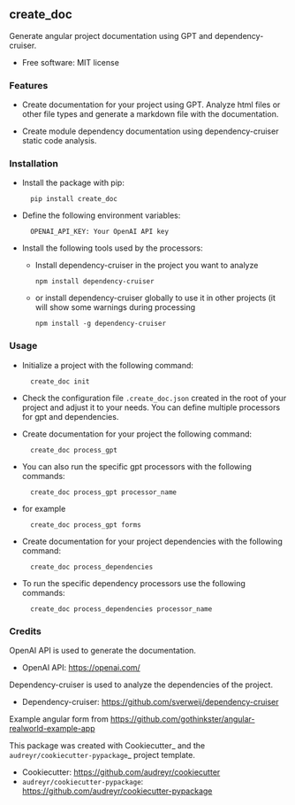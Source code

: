 ## create_doc

Generate angular project documentation using GPT and dependency-cruiser.

- Free software: MIT license

### Features

- Create documentation for your project using GPT. Analyze html files or other file types and generate a markdown file with the documentation.

- Create module dependency documentation using dependency-cruiser static code analysis.

### Installation

- Install the package with pip:

        pip install create_doc

- Define the following environment variables:

        OPENAI_API_KEY: Your OpenAI API key

- Install the following tools used by the processors:
  - Install dependency-cruiser in the project you want to analyze


        npm install dependency-cruiser

  - or install dependency-cruiser globally to use it in other projects (it will show some warnings during processing

        npm install -g dependency-cruiser



### Usage

- Initialize a project with the following command:

        create_doc init

- Check the configuration file `.create_doc.json` created in the root of your project and adjust it to your needs. You can define multiple processors for gpt and dependencies.

- Create documentation for your project the following command:

        create_doc process_gpt

- You can also run the specific gpt processors with the following commands:

        create_doc process_gpt processor_name

- for example

        create_doc process_gpt forms

- Create documentation for your project dependencies with the following command:

        create_doc process_dependencies

- To run the specific dependency processors use the following commands:

        create_doc process_dependencies processor_name

### Credits

OpenAI API is used to generate the documentation.

- OpenAI API: https://openai.com/

Dependency-cruiser is used to analyze the dependencies of the project.

- Dependency-cruiser: https://github.com/sverweij/dependency-cruiser

Example angular form from https://github.com/gothinkster/angular-realworld-example-app

This package was created with Cookiecutter_ and the `audreyr/cookiecutter-pypackage`_ project template.

- Cookiecutter: https://github.com/audreyr/cookiecutter
- `audreyr/cookiecutter-pypackage`: https://github.com/audreyr/cookiecutter-pypackage

